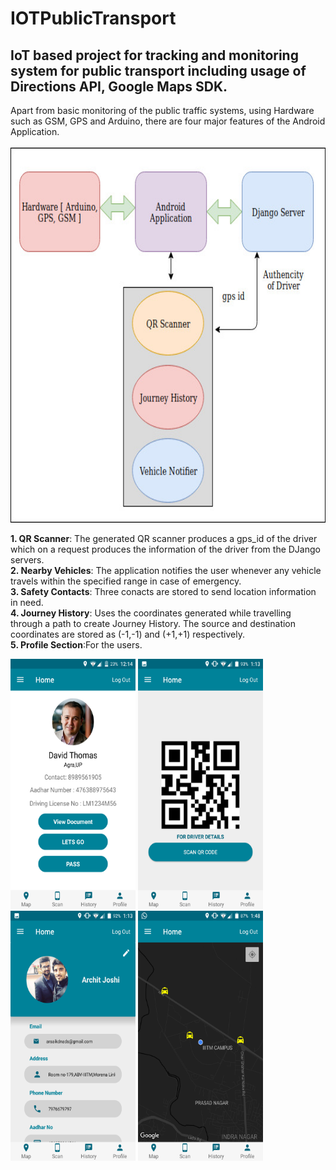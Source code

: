 # IOTPublicTransport
## IoT based project for tracking and monitoring system for public transport including usage of Directions API, Google Maps SDK.

Apart from basic monitoring of the public traffic systems, using Hardware such as GSM, GPS and Arduino, there are four major features
of the Android Application.
</br>
</br>
<img src="https://github.com/sakshichahal53/IOTPublicTransport/blob/master/Untitled%20Diagram.jpg" height="600" width="800">
</br>

**1. QR Scanner**: The generated QR scanner produces a gps_id of the driver which on a request produces the information of the driver from the DJango servers. </br>
**2. Nearby Vehicles**: The application notifies the user whenever any vehicle travels within the specified range in case of emergency. </br>
**3. Safety Contacts**: Three conacts are stored to send location information in need. </br>
**4. Journey History**: Uses the coordinates generated while travelling through a path to create Journey History. The source and destination coordinates are stored as (-1,-1) and (+1,+1) respectively.</br>
**5. Profile Section**:For the users.
</br>

<p float="left">
  <img src="https://github.com/sakshichahal53/IOTPublicTransport/blob/master/gps%20app%20scs/Screenshot_2017-09-18-00-14-21.png" width="200" height="400" />
  <img src="https://github.com/sakshichahal53/IOTPublicTransport/blob/master/gps%20app%20scs/Screenshot_2017-09-18-13-13-32.png" width="200" height="400" />
  <img src="https://github.com/sakshichahal53/IOTPublicTransport/blob/master/gps%20app%20scs/Screenshot_2017-09-18-13-13-56.png" width="200" height="400" />
   <img src="https://github.com/sakshichahal53/IOTPublicTransport/blob/master/gps%20app%20scs/Screenshot_2017-09-18-13-48-43.png" width="200" height="400" />
</p>
